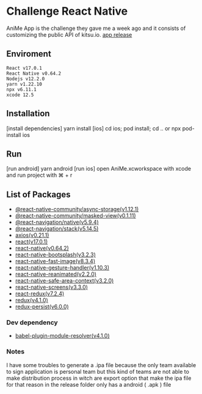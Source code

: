 # Challenge React Native

AniMe App is the challenge they gave me a week ago and it consists of customizing the public API of kitsu.io. [app release](https://github.com/LimitingSky/anime/tree/main/release)

## Enviroment

    React v17.0.1
    React Native v0.64.2
    Nodejs v12.2.0
    yarn v1.22.10
    npx v6.11.1
    xcode 12.5

## Installation

[install dependencies]
yarn install
[ios]
cd ios; pod install; cd .. or npx pod-install ios

## Run

[run android]
yarn android
[run ios]
open AniMe.xcworkspace with xcode and run project with ⌘ + r

## List of Packages

- [@react-native-community/async-storage(v1.12.1)](https://github.com/react-native-async-storage/async-storage#readme)
- [@react-native-community/masked-view(v0.1.11)](https://github.com/react-native-masked-view/masked-view#readme)
- [@react-navigation/native(v5.9.4)](https://reactnavigation.org)
- [@react-navigation/stack(v5.14.5)](https://reactnavigation.org/docs/stack-navigator/)
- [axios(v0.21.1)](https://github.com/axios/axios)
- [react(v17.0.1)](https://reactjs.org)
- [react-native(v0.64.2)](https://github.com/facebook/react-native#readme)
- [react-native-bootsplash(v3.2.3)](https://github.com/zoontek/react-native-bootsplash)
- [react-native-fast-image(v8.3.4)](https://github.com/DylanVann/react-native-fast-image#readme)
- [react-native-gesture-handler(v1.10.3)](https://github.com/software-mansion/react-native-gesture-handler#readme)
- [react-native-reanimated(v2.2.0)](https://github.com/software-mansion/react-native-reanimated#readme)
- [react-native-safe-area-context(v3.2.0)](https://github.com/th3rdwave/react-native-safe-area-context#readme)
- [react-native-screens(v3.3.0)](https://github.com/software-mansion/react-native-screens#readme)
- [react-redux(v7.2.4)](https://github.com/reduxjs/react-redux)
- [redux(v4.1.0)](https://redux.js.org)
- [redux-persist(v6.0.0)](https://github.com/rt2zz/redux-persist#readme)

### Dev dependency

- [babel-plugin-module-resolver(v4.1.0)](https://github.com/tleunen/babel-plugin-module-resolver#readme)

### Notes

I have some troubles to generate a .ipa file because the only team available to sign application is personal team but this kind of teams are not able to make distribution process in witch are export option that make the ipa file for that reason in the release folder only has a android ( .apk ) file
